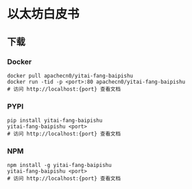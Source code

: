 # 以太坊白皮书

## 下载

### Docker

```
docker pull apachecn0/yitai-fang-baipishu
docker run -tid -p <port>:80 apachecn0/yitai-fang-baipishu
# 访问 http://localhost:{port} 查看文档
```

### PYPI

```
pip install yitai-fang-baipishu
yitai-fang-baipishu <port>
# 访问 http://localhost:{port} 查看文档
```

### NPM

```
npm install -g yitai-fang-baipishu
yitai-fang-baipishu <port>
# 访问 http://localhost:{port} 查看文档
```